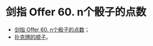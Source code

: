 # 剑指 Offer 60. n个骰子的点数

+ [剑指 Offer 60. n个骰子的点数](https://leetcode-cn.com/problems/nge-tou-zi-de-dian-shu-lcof/)；
+ [扑克牌的顺子](https://www.acwing.com/problem/content/77/)。

